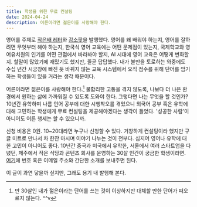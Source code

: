 ```yaml
---
title: 학생을 위한 무료 컨설팅
date: 2024-04-24
description: 어른이라면 젊은이를 사랑해야 한다.
---
```


영어를 주제로 [작은배 레터](https://jagunbae.com/tag/thoughts/)와 [강소팟](https://jagunbae.com/ep-19/)을 발행했다. 영어를 왜 배워야 하는지, 영어를 잘하려면 무엇부터 해야 하는지, 한국식 영어 교육에는 어떤 문제점이 있는지, 국제학교와 영어유치원의 인기를 어떤 관점에서 바라봐야 할지, AI 시대에 영어 교육은 어떻게 변화할지. 할말이 많았기에 재밌기도 했지만, 줄곧 답답했다. 내가 불만을 토로하는 와중에도 수십 년간 시궁창에 빠진 듯 바뀌지 않는 교육 시스템에서 오직 점수를 위해 단어를 암기하는 학생들이 있을 거라는 생각 때문이다.

어른이라면 젊은이를 사랑해야 한다.[^1] 불합리한 고통을 겪지 않도록, 나보다 더 나은 환경에서 원하는 삶에 가까워질 수 있도록 도와야 한다. 그렇다면 나는 무엇을 할 것인가? 10년간 유학하며 나름 언어 공부에 대한 시행착오를 겪었으니 외국어 공부 혹은 유학에 대해 고민하는 학생에게 무료 컨설팅을 제공해야겠다는 생각이 들었다. '성공한 사람'이 아니어도 어른 행세는 할 수 있으니까.

신청 비용은 0원. 10~20대라면 누구나 신청할 수 있다. 거창하게 컨설팅이라 했지만 구글 미트로 만나서 차 한잔 마시며 이야기 나누는 것이 전부다. 심지어 영어나 유학에 대한 고민이 아니어도 좋다. 10년간 중국과 미국에서 유학한, 서울에서 여러 스타트업을 다녔던, 제주에서 작은 식당과 콘텐츠 회사를 운영하는 30살 인간이 궁금한 학생이라면. [여기](https://kangmins.uk/message/)에 번호 혹은 이메일 주소와 간단한 소개를 보내주면 된다.

이 글이 과연 닿을까 싶지만, 그래도 용기 내 발행해 본다.

[^1]: 만 30살인 내가 젊은이라는 단어를 쓰는 것이 이상하지만 대체할 만한 단어가 떠오르지 않는다. ^^v